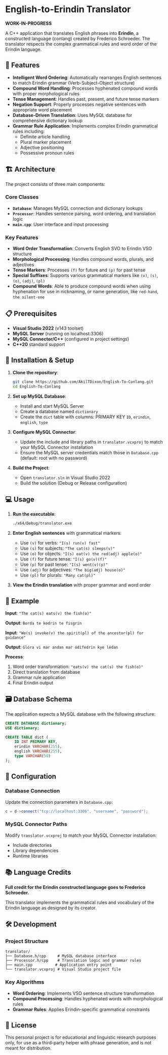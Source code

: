 # English-to-Erindin Translator
**WORK-IN-PROGRESS**

A C++ application that translates English phrases into **Erindin**, a constructed language (conlang) created by Frederico Schroeder. The translator respects the complex grammatical rules and word order of the Erindin language.

## 🌟 Features

- **Intelligent Word Ordering**: Automatically rearranges English sentences to match Erindin grammar (Verb-Subject-Object structure)
- **Compound Word Handling**: Processes hyphenated compound words with proper morphological rules
- **Tense Management**: Handles past, present, and future tense markers
- **Negation Support**: Properly processes negative sentences with appropriate word placement
- **Database-Driven Translation**: Uses MySQL database for comprehensive dictionary lookup
- **Grammar Rule Application**: Implements complex Erindin grammatical rules including:
  - Definite article handling
  - Plural marker placement
  - Adjective positioning
  - Possessive pronoun rules

## 🏗️ Architecture

The project consists of three main components:

### Core Classes

- **`Database`**: Manages MySQL connection and dictionary lookups
- **`Processor`**: Handles sentence parsing, word ordering, and translation logic
- **`main.cpp`**: User interface and input processing

### Key Features

- **Word Order Transformation**: Converts English SVO to Erindin VSO structure
- **Morphological Processing**: Handles compound words, plurals, and adjectives
- **Tense Markers**: Processes `(f)` for future and `(p)` for past tense
- **Special Suffixes**: Supports various grammatical markers like `(v)`, `(s)`, `(o)`, `(adj)`, `(pl)`
- **Compound Words**: Able to produce compound words when using hyphenation for use in nicknaming, or name generation, like `red-hand`, `the silent-one`

## 📋 Prerequisites

- **Visual Studio 2022** (v143 toolset)
- **MySQL Server** (running on localhost:3306)
- **MySQL Connector/C++** (configured in project settings)
- **C++20** standard support

## 🚀 Installation & Setup

1. **Clone the repository**:
   ```bash
   git clone https://github.com/AkilTDixon/English-To-Conlang.git
   cd English-To-Conlang
   ```

2. **Set up MySQL Database**:
   - Install and start MySQL Server
   - Create a database named `dictionary`
   - Create the `dict` table with columns: PRIMARY KEY `ID`, `erindin`, `english`, `type`

3. **Configure MySQL Connector**:
   - Update the include and library paths in `translator.vcxproj` to match your MySQL Connector installation
   - Ensure the MySQL server credentials match those in `Database.cpp` (default: root with no password)

4. **Build the Project**:
   - Open `translator.sln` in Visual Studio 2022
   - Build the solution (Debug or Release configuration)

## 💻 Usage

1. **Run the executable**:
   ```bash
   ./x64/Debug/translator.exe
   ```

2. **Enter English sentences** with grammatical markers:
   - Use `(v)` for verbs: `"I(s) run(v) fast"`
   - Use `(s)` for subjects: `"The cat(s) sleeps(v)"`
   - Use `(o)` for objects: `"I(s) eat(v) the red(adj) apple(o)"`
   - Use `(f)` for future tense: `"I(s) go(v)(f)"`
   - Use `(p)` for past tense: `"I(s) went(v)(p)"`
   - Use `(adj)` for adjectives: `"The big(adj) house(o)"`
   - Use `(pl)` for plurals: `"Many cat(pl)"`


3. **View the Erindin translation** with proper grammar and word order

## 📝 Example

**Input**: `"The cat(s) eats(v) the fish(o)"`

**Output**: `Borda te kedrin te fisgrin`

**Input**: `"We(s) invoke(v) the spirit(pl) of the ancestor(pl) for guidance"`

**Output**: `Glóra vi mar andan mar ódifedrin kye lédan`

**Process**:
1. Word order transformation: `"eats(v) the cat(s) the fish(o)"`
2. Direct translation from database
3. Grammar rule application
4. Final Erindin output

## 🗃️ Database Schema

The application expects a MySQL database with the following structure:

```sql
CREATE DATABASE dictionary;
USE dictionary;

CREATE TABLE dict (
    ID INT PRIMARY KEY,
    erindin VARCHAR(255),
    english VARCHAR(255),
    type VARCHAR(50)
);
```

## 🔧 Configuration

### Database Connection
Update the connection parameters in `Database.cpp`:
```cpp
c = d->connect("tcp://localhost:3306", "username", "password");
```

### MySQL Connector Paths
Modify `translator.vcxproj` to match your MySQL Connector installation:
- Include directories
- Library dependencies
- Runtime libraries

## 📚 Language Credits

**Full credit for the Erindin constructed language goes to Frederico Schroeder.**

This translator implements the grammatical rules and vocabulary of the Erindin language as designed by its creator.

## 🛠️ Development

### Project Structure
```
translator/
├── Database.h/cpp     # MySQL database interface
├── Processor.h/cpp    # Translation logic and grammar rules
├── main.cpp          # Application entry point
└── translator.vcxproj # Visual Studio project file
```

### Key Algorithms
- **Word Ordering**: Implements VSO sentence structure transformation
- **Compound Processing**: Handles hyphenated words with morphological rules
- **Grammar Rules**: Applies Erindin-specific grammatical constraints

## 📄 License

This personal project is for educational and linguistic research purposes only, for use as a third-party helper with phrase generation, and is not meant for distribution.

